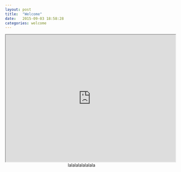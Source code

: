 ```yaml
---
layout: post
title:  "Welcome"
date:   2015-09-03 18:58:28
categories: welcome
---
```


<center>
	 <iframe width="560" height="420" src="http://player.youku.com/embed/XMTI4NzM1NTMyOA"> </iframe>
<body>

<!-- {% youtube oHg5SJYRHA0 %} -->
</body>
<br>lalalalalalalala
</center>
